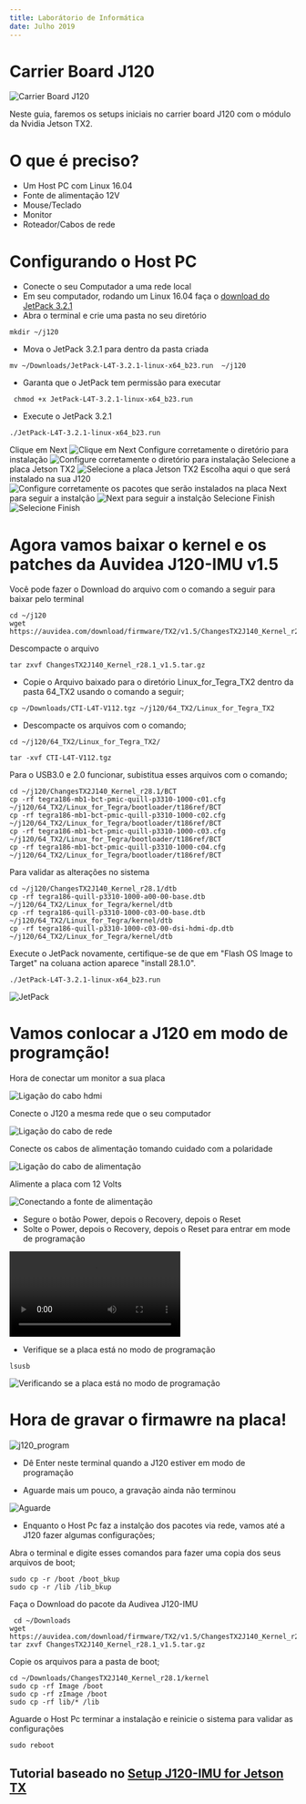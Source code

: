 ```yaml
---
title: Laborátorio de Informática
date: Julho 2019
---
```


#  Carrier Board J120

![Carrier Board J120](img/J120.jpeg)

Neste guia, faremos os setups iniciais no carrier board J120 com o módulo da Nvidia Jetson TX2.

#  O que é preciso?

- Um Host PC com Linux 16.04
- Fonte de alimentação 12V
- Mouse/Teclado
- Monitor
- Roteador/Cabos de rede


# Configurando o Host PC 

- Conecte o seu Computador a uma rede local 
- Em seu computador, rodando um Linux 16.04 faça o [download do JetPack 3.2.1](https://developer.nvidia.com/embedded/jetpack-3_2_1)
- Abra o terminal e crie uma pasta no seu diretório
```
mkdir ~/j120
```
- Mova o JetPack 3.2.1 para dentro da pasta criada

```
mv ~/Downloads/JetPack-L4T-3.2.1-linux-x64_b23.run  ~/j120

```
- Garanta que o JetPack tem permissão para executar 

```
 chmod +x JetPack-L4T-3.2.1-linux-x64_b23.run 

```

- Execute o JetPack 3.2.1

```
./JetPack-L4T-3.2.1-linux-x64_b23.run 

```

Clique em Next
![Clique em Next](img/JetPack_1.png) 
Configure corretamente o diretório para instalação
![Configure corretamente o diretório para instalação](img/JetPack_2.png) 
Selecione a placa Jetson TX2
![Selecione a placa Jetson TX2](img/JetPack_3.png) 
Escolha aqui o que será instalado na sua J120
![Configure corretamente os pacotes que serão instalados na placa](img/JetPack.jpeg) 
Next para seguir a instalção
![Next para seguir a instalção](img/Jetson_7.png) 
Selecione Finish
![Selecione Finish](img/Jetson_8.png) 


# Agora vamos baixar o kernel e os patches da Auvidea J120-IMU v1.5

Você pode fazer o Download do arquivo com o comando a seguir para baixar pelo terminal 


```
cd ~/j120 
wget https://auvidea.com/download/firmware/TX2/v1.5/ChangesTX2J140_Kernel_r28.1_v1.5.tar.gz

```

Descompacte o arquivo 

```
tar zxvf ChangesTX2J140_Kernel_r28.1_v1.5.tar.gz

```

- Copie o Arquivo baixado para o diretório Linux_for_Tegra_TX2 dentro da pasta 64_TX2 usando o comando a seguir;

```
cp ~/Downloads/CTI-L4T-V112.tgz ~/j120/64_TX2/Linux_for_Tegra_TX2

```

- Descompacte os arquivos com o comando;


```
cd ~/j120/64_TX2/Linux_for_Tegra_TX2/

tar -xvf CTI-L4T-V112.tgz

```

Para o USB3.0 e 2.0 funcionar, subistitua esses arquivos com o comando;

```
cd ~/j120/ChangesTX2J140_Kernel_r28.1/BCT
cp -rf tegra186-mb1-bct-pmic-quill-p3310-1000-c01.cfg ~/j120/64_TX2/Linux_for_Tegra/bootloader/t186ref/BCT
cp -rf tegra186-mb1-bct-pmic-quill-p3310-1000-c02.cfg ~/j120/64_TX2/Linux_for_Tegra/bootloader/t186ref/BCT
cp -rf tegra186-mb1-bct-pmic-quill-p3310-1000-c03.cfg ~/j120/64_TX2/Linux_for_Tegra/bootloader/t186ref/BCT
cp -rf tegra186-mb1-bct-pmic-quill-p3310-1000-c04.cfg ~/j120/64_TX2/Linux_for_Tegra/bootloader/t186ref/BCT

```


Para validar as alterações no sistema

```
cd ~/j120/ChangesTX2J140_Kernel_r28.1/dtb
cp -rf tegra186-quill-p3310-1000-a00-00-base.dtb ~/j120/64_TX2/Linux_for_Tegra/kernel/dtb
cp -rf tegra186-quill-p3310-1000-c03-00-base.dtb ~/j120/64_TX2/Linux_for_Tegra/kernel/dtb
cp -rf tegra186-quill-p3310-1000-c03-00-dsi-hdmi-dp.dtb ~/j120/64_TX2/Linux_for_Tegra/kernel/dtb

```


Execute o JetPack novamente, certifique-se de que em "Flash OS Image to Target" na coluana action aparece "install 28.1.0".

```
./JetPack-L4T-3.2.1-linux-x64_b23.run 

```

![JetPack](img/JetPack.png)


# Vamos conlocar a J120 em modo de programção!

Hora de conectar um monitor a sua placa

![Ligação do cabo hdmi](J120_hdmi.jpeg)

Conecte o J120 a mesma rede que o seu computador 

![Ligação do cabo de rede](J120_cabo.jpeg)

Conecte os cabos de alimentação tomando cuidado com a polaridade

![Ligação do cabo de alimentação](img/Jetson_10.jpeg) 

 Alimente a placa com 12 Volts
 
![Conectando a fonte de alimentação](img/Jetson_11.jpeg)


- Segure o botão Power, depois o Recovery, depois o Reset
- Solte o Power, depois o Recovery, depois o Reset para entrar em mode de programação

![Entre no modo de programação](img/programacão.mp4)

- Verifique se a placa está no modo de programação

```
lsusb

```

![Verificando se a placa está no modo de programação](img/lsusb.png)


# Hora de gravar o firmawre na placa! 

![j120_program](img/j120_program.png) 
- Dê Enter neste terminal quando a J120 estiver em modo de programação


- Aguarde mais um pouco, a gravação ainda não terminou

![Aguarde](img/j120_program2.png)

- Enquanto o Host Pc faz a instalção dos pacotes via rede, vamos até a J120 fazer algumas configurações;

Abra o terminal e digite esses comandos para fazer uma copia dos seus arquivos de boot;

```
sudo cp -r /boot /boot_bkup
sudo cp -r /lib /lib_bkup
```

Faça o Download do pacote da Audivea J120-IMU

```
 cd ~/Downloads
wget https://auvidea.com/download/firmware/TX2/v1.5/ChangesTX2J140_Kernel_r28.1_v1.5.tar.gz
tar zxvf ChangesTX2J140_Kernel_r28.1_v1.5.tar.gz

```
Copie os arquivos para a pasta de boot;

```
cd ~/Downloads/ChangesTX2J140_Kernel_r28.1/kernel
sudo cp -rf Image /boot
sudo cp -rf zImage /boot
sudo cp -rf lib/* /lib

```

Aguarde o Host Pc terminar a instalação e reinicie o sistema para validar as configurações

```
sudo reboot

```


## Tutorial baseado no [Setup J120-IMU for Jetson TX](https://shiroku.net/robotics/setup-j120-imu-for-jetson-tx2) 


